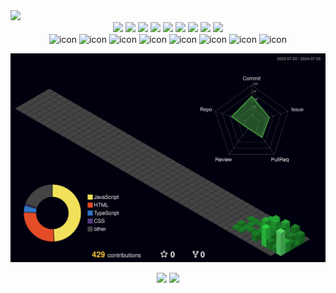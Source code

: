 <img src="https://capsule-render.vercel.app/api?type=waving&color=timeGradient&height=250&animation=fadeIn&section=header&text=Ehyun's%20github&fontSize=90" />

<div align="center">
<img src="https://img.shields.io/badge/-JavaScript-F7DF1E?style=flat&logo=JavaScript&logoColor=white"/> <img src="https://img.shields.io/badge/-css3-1572B6?style=flat&logo=css3&logoColor=white"/> <img src="https://img.shields.io/badge/-html5-E34F26?style=flat&logo=html5&logoColor=white"/> <img src="https://img.shields.io/badge/-typescript-3178C6?style=flat&logo=typescript&logoColor=white"/> <img src="https://img.shields.io/badge/-sqlite-003B57?style=flat&logo=sqlite&logoColor=white"/> <img src="https://img.shields.io/badge/-babel-F9DC3E?style=flat&logo=babel&logoColor=white"/> <img src="https://img.shields.io/badge/-webpack-8DD6F9?style=flat&logo=webpack&logoColor=white"/> <img src="https://img.shields.io/badge/-git-F05032?style=flat&logo=git&logoColor=white"/> <img src="https://img.shields.io/badge/-github-181717?style=flat&logo=github&logoColor=white"/>
</div>

<div align="center">
  <img src="https://techstack-generator.vercel.app/js-icon.svg" alt="icon" width="65" height="65" />
  <img src="https://techstack-generator.vercel.app/ts-icon.svg" alt="icon" width="65" height="65" />
  <img src="https://techstack-generator.vercel.app/react-icon.svg" alt="icon" width="65" height="65" />
  <img src="https://techstack-generator.vercel.app/webpack-icon.svg" alt="icon" width="65" height="65" />
  <img src="https://techstack-generator.vercel.app/prettier-icon.svg" alt="icon" width="65" height="65" />
  <img src="https://techstack-generator.vercel.app/restapi-icon.svg" alt="icon" width="65" height="65" />
  <img src="https://techstack-generator.vercel.app/github-icon.svg" alt="icon" width="65" height="65" />
  <img src="https://techstack-generator.vercel.app/mysql-icon.svg" alt="icon" width="65" height="65" />
</div>

![](./profile-3d-contrib/profile-night-green.svg)

<div align="center">
  <div display="gird" grid-template-colmns: 1fr 1fr>
    <img src="https://github-readme-stats.vercel.app/api/top-langs/?username=Songehyun&exclude_repo=Songehyun.github.io&layout=compact&theme=tokyonight" />
    <img src="https://github-readme-stats.vercel.app/api?username=Songehyun&theme=tokyonight&show_icons=true" width="47%"/>
  </div>
</div>
